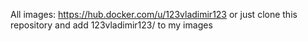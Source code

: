 All images: https://hub.docker.com/u/123vladimir123
or just clone this repository and add 123vladimir123/ to my images

